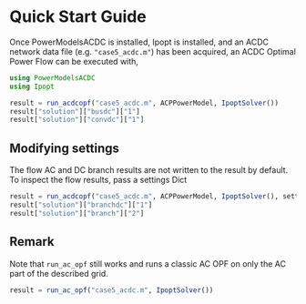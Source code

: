 # Quick Start Guide

Once PowerModelsACDC is installed, Ipopt is installed, and an ACDC network data file (e.g. `"case5_acdc.m"`) has been acquired, an ACDC Optimal Power Flow can be executed with,

```julia
using PowerModelsACDC
using Ipopt

result = run_acdcopf("case5_acdc.m", ACPPowerModel, IpoptSolver())
result["solution"]["busdc"]["1"]
result["solution"]["convdc"]["1"]
```

## Modifying settings
The flow AC and DC branch results are not written to the result by default. To inspect the flow results, pass a settings Dict
```julia
result = run_acdcopf("case5_acdc.m", ACPPowerModel, IpoptSolver(), setting = Dict("output" => Dict("line_flows" => true)))
result["solution"]["branchdc"]["1"]
result["solution"]["branch"]["2"]
```


## Remark
Note that `run_ac_opf` still works and runs a classic AC OPF on only the AC part of the described grid.

```julia
result = run_ac_opf("case5_acdc.m", IpoptSolver())
```
